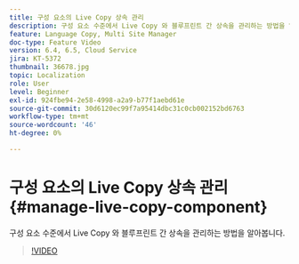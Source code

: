 ```yaml
---
title: 구성 요소의 Live Copy 상속 관리
description: 구성 요소 수준에서 Live Copy 와 블루프린트 간 상속을 관리하는 방법을 알아봅니다
feature: Language Copy, Multi Site Manager
doc-type: Feature Video
version: 6.4, 6.5, Cloud Service
jira: KT-5372
thumbnail: 36678.jpg
topic: Localization
role: User
level: Beginner
exl-id: 924fbe94-2e58-4998-a2a9-b77f1aebd61e
source-git-commit: 30d6120ec99f7a95414dbc31c0cb002152bd6763
workflow-type: tm+mt
source-wordcount: '46'
ht-degree: 0%

---
```


# 구성 요소의 Live Copy 상속 관리 {#manage-live-copy-component}

구성 요소 수준에서 Live Copy 와 블루프린트 간 상속을 관리하는 방법을 알아봅니다.

>[!VIDEO](https://video.tv.adobe.com/v/36678?quality=12&learn=on)
